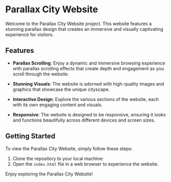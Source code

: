 # Parallax City Website

Welcome to the Parallax City Website project. This website features a stunning parallax design that creates an immersive and visually captivating experience for visitors.
## Features

- **Parallax Scrolling**: Enjoy a dynamic and immersive browsing experience with parallax scrolling effects that create depth and engagement as you scroll through the website.

- **Stunning Visuals**: The website is adorned with high-quality images and graphics that showcase the unique cityscape.

- **Interactive Design**: Explore the various sections of the website, each with its own engaging content and visuals.

- **Responsive**: The website is designed to be responsive, ensuring it looks and functions beautifully across different devices and screen sizes.

## Getting Started

To view the Parallax City Website, simply follow these steps:

1. Clone the repository to your local machine:
2. Open the `index.html` file in a web browser to experience the website.



Enjoy exploring the Parallax City Website!
